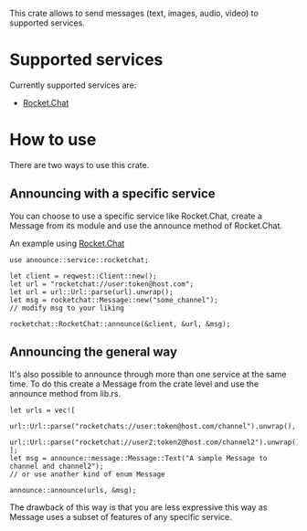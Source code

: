This crate allows to send messages (text, images, audio, video) to supported services.

# Supported services
Currently supported services are:
* [Rocket.Chat](service::rocketchat::RocketChat)

# How to use

There are two ways to use this crate.

## Announcing with a specific service
You can choose to use a specific service like Rocket.Chat, create a Message from its module and use the announce method of Rocket.Chat.

An example using [Rocket.Chat](service::rocketchat::RocketChat)
```no_run
use announce::service::rocketchat;

let client = reqwest::Client::new();
let url = "rocketchat://user:token@host.com";
let url = url::Url::parse(url).unwrap();
let msg = rocketchat::Message::new("some_channel");
// modify msg to your liking

rocketchat::RocketChat::announce(&client, &url, &msg);
```


## Announcing the general way
It's also possible to announce through more than one service at the same time. To do this create a Message from the crate level and use the announce method from lib.rs.

```no_run
let urls = vec![
  url::Url::parse("rocketchats://user:token@host.com/channel").unwrap(),
  url::Url::parse("rocketchat://user2:token2@host.com/channel2").unwrap(),
];
let msg = announce::message::Message::Text("A sample Message to channel and channel2");
// or use another kind of enum Message

announce::announce(urls, &msg);
```

The drawback of this way is that you are less expressive this way as Message uses a subset of features of any specific service.

